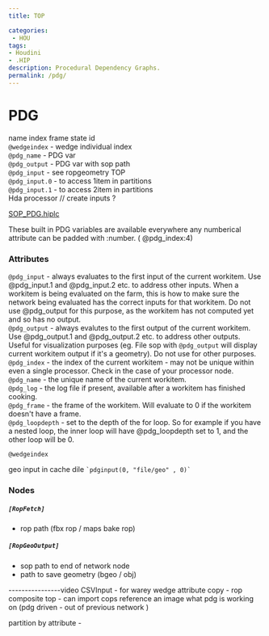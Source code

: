 ```yaml
---
title: TOP

categories:
 - HOU
tags:
- Houdini
- .HIP
description: Procedural Dependency Graphs.
permalink: /pdg/
---
```




# PDG
name index frame state id   
`@wedgeindex` - wedge individual index   
`@pdg_name` - PDG var   
`@pdg_output` - PDG var with sop path  
`@pdg_input` - see ropgeometry TOP  
`@pdg_input.0` - to access 1item in partitions  
`@pdg_input.1` - to access 2item in partitions  
Hda processor // create inputs ?   




[SOP_PDG.hiplc](/src/hip/SOP_PDG.hiplc)




These built in PDG variables are available everywhere any numberical attribute can be padded with :number. ( @pdg_index:4)
### Attributes

`@pdg_input` - always evaluates to the first input of the current workitem.  Use @pdg_input.1 and @pdg_input.2 etc. to address other inputs.  When a workitem is being evaluated on the farm, this is how to make sure the network being evaluated has the correct inputs for that workitem.  Do not use @pdg_output for this purpose, as the workitem has not computed yet and so has no output.  
`@pdg_output` - always evalutes to the first output of the current workitem.  Use @pdg_output.1 and @pdg_output.2 etc. to address other outputs. Useful for visualization purposes (eg. File sop with `@pdg_output` will display current workitem output if it's a geometry).  Do not use for other purposes.  
`@pdg_index` - the index of the current workitem - may not be unique within even a single processor.  Check in the case of your processor node.  
`@pdg_name` - the unique name of the current workitem.   
`@pdg_log` - the log file if present, available after a workitem has finished cooking.  
`@pdg_frame` - the frame of the workitem.  Will evaluate to 0 if the workitem doesn't have a frame.  
`@pdg_loopdepth` - set to the depth of the for loop.  So for example if you have a nested loop, the inner loop will have @pdg_loopdepth set to 1, and the other loop will be 0.

`@wedgeindex `




geo input in cache dile ``` `pdginput(0, "file/geo" , 0)` ```





### Nodes

##### `[RopFetch]`
- rop path (fbx rop / maps bake rop)

##### `[RopGeoOutput]`
- sop path to end of network node  
- path to save geometry (bgeo / obj)  




----------------video
CSVInput - for warey wedge
attribute copy -
rop composite top - can import cops  reference an image what pdg is working on (pdg driven - out of previous network )


partition by attribute -
